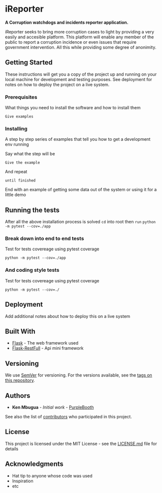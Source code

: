 # iReporter

**A Corruption watchdogs and incidents reporter application.**

iReporter seeks to bring more corruption cases to light by providing a very easily and accesible platform.
This platform will enable any member of the public to report a corruption incidence or even issues that require
government intervention.
All this while providing some degree of anonimity.

## Getting Started

These instructions will get you a copy of the project up and running on your local machine for development and testing purposes. See deployment for notes on how to deploy the project on a live system.

### Prerequisites

What things you need to install the software and how to install them

```
Give examples
```

### Installing

A step by step series of examples that tell you how to get a development env running

Say what the step will be

```
Give the example
```

And repeat

```
until finished
```

End with an example of getting some data out of the system or using it for a little demo

## Running the tests

After all the above installation process is solved `cd` into root then `run`
`python -m pytest --cov=./app`

### Break down into end to end tests

Test for tests covereage using pytest coverage

```
python -m pytest --cov=./app
```

### And coding style tests

Test for tests covereage using pytest coverage

```
python -m pytest --cov=./
```

## Deployment

Add additional notes about how to deploy this on a live system

## Built With

- [Flask](http://www.dropwizard.io/1.0.2/docs/) - The web framework used
- [Flask-RestFull](https://maven.apache.org/) - Api mini framework

## Versioning

We use [SemVer](http://semver.org/) for versioning. For the versions available, see the [tags on this repository](https://github.com/your/project/tags).

## Authors

- **Ken Mbugua** - _Initial work_ - [PurpleBooth](https://github.com/PurpleBooth)

See also the list of [contributors](https://github.com/your/project/contributors) who participated in this project.

## License

This project is licensed under the MIT License - see the [LICENSE.md](LICENSE.md) file for details

## Acknowledgments

- Hat tip to anyone whose code was used
- Inspiration
- etc
